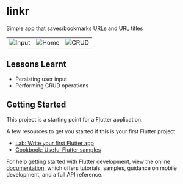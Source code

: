 # linkr

Simple app that saves/bookmarks URLs and URL titles

|         |           |         |
|------   |--------   |---------|
![Input](https://tinypic.host/images/2022/09/27/20220926_123337144.png)|![Home](https://tinypic.host/images/2022/09/27/20220926_123405237.png)|![CRUD](https://tinypic.host/images/2022/09/27/20220926_123404230.png)|



## Lessons Learnt
- Persisting user input
- Performing CRUD operations


## Getting Started

This project is a starting point for a Flutter application.

A few resources to get you started if this is your first Flutter project:

- [Lab: Write your first Flutter app](https://docs.flutter.dev/get-started/codelab)
- [Cookbook: Useful Flutter samples](https://docs.flutter.dev/cookbook)

For help getting started with Flutter development, view the
[online documentation](https://docs.flutter.dev/), which offers tutorials,
samples, guidance on mobile development, and a full API reference.
